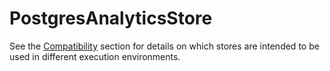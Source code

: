 # PostgresAnalyticsStore

<aside class="notice">
See the <a href="#compatibility">Compatibility</a> section for details on which stores are intended to be used in different execution environments.
</aside>
